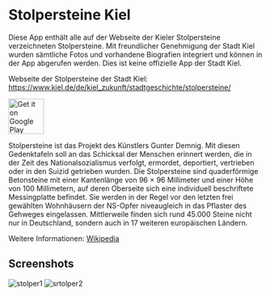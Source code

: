 # Stolpersteine Kiel

Diese App enthält alle auf der Webseite der Kieler Stolpersteine verzeichneten Stolpersteine. Mit freundlicher Genehmigung der Stadt Kiel wurden sämtliche Fotos und vorhandene Biografien integriert und können in der App abgerufen werden. Dies ist keine offizielle App der Stadt Kiel.

Webseite der Stolpersteine der Stadt Kiel: https://www.kiel.de/de/kiel_zukunft/stadtgeschichte/stolpersteine/

<a href='https://play.google.com/store/apps/details?id=de.vrlfr.stolpersteine'><img alt='Get it on Google Play' src='https://play.google.com/intl/en_us/badges/images/generic/en_badge_web_generic.png' height="70px"/></a>

Stolpersteine ist das Projekt des Künstlers Gunter Demnig. Mit diesen Gedenktafeln soll an das Schicksal der Menschen erinnert werden, die in der Zeit des Nationalsozialismus verfolgt, ermordet, deportiert, vertrieben oder in den Suizid getrieben wurden. Die Stolpersteine sind quaderförmige Betonsteine mit einer Kantenlänge von 96 × 96 Millimeter und einer Höhe von 100 Millimetern, auf deren Oberseite sich eine individuell beschriftete Messingplatte befindet. Sie werden in der Regel vor den letzten frei gewählten Wohnhäusern der NS-Opfer niveaugleich in das Pflaster des Gehweges eingelassen. Mittlerweile finden sich rund 45.000 Steine nicht nur in Deutschland, sondern auch in 17 weiteren europäischen Ländern.

Weitere Informationen: [Wikipedia](https://de.wikipedia.org/wiki/Stolpersteine)

## Screenshots
![stolper1](https://user-images.githubusercontent.com/110982/126183101-cd349326-5f95-4c20-be86-37026867205f.png)
![srtolper2](https://user-images.githubusercontent.com/110982/126183363-3dd9e7ed-2974-4fae-8e61-4b999b6a8e05.png)
